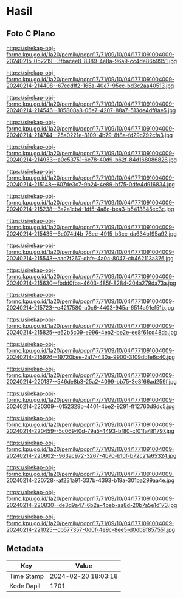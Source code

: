 # Hasil

## Foto C Plano

https://sirekap-obj-formc.kpu.go.id/1a20/pemilu/pdpr/17/71/09/10/04/1771091004009-20240215-052219--3fbacee8-8389-4e8a-96a9-cc4de86b9951.jpg

https://sirekap-obj-formc.kpu.go.id/1a20/pemilu/pdpr/17/71/09/10/04/1771091004009-20240214-214408--67eedff2-165a-40e7-95ec-bd3c2aa40513.jpg

https://sirekap-obj-formc.kpu.go.id/1a20/pemilu/pdpr/17/71/09/10/04/1771091004009-20240214-214546--185808a8-05e7-4207-88a7-513de4df8ae5.jpg

https://sirekap-obj-formc.kpu.go.id/1a20/pemilu/pdpr/17/71/09/10/04/1771091004009-20240214-214744--25a0221e-8109-4b79-8f8a-fd29c792cfa3.jpg

https://sirekap-obj-formc.kpu.go.id/1a20/pemilu/pdpr/17/71/09/10/04/1771091004009-20240214-214933--a0c53751-6e78-40d9-b62f-84d168086826.jpg

https://sirekap-obj-formc.kpu.go.id/1a20/pemilu/pdpr/17/71/09/10/04/1771091004009-20240214-215148--607de3c7-9b24-4e89-bf75-0dfe4d916834.jpg

https://sirekap-obj-formc.kpu.go.id/1a20/pemilu/pdpr/17/71/09/10/04/1771091004009-20240214-215238--3a2a1cb4-1df5-4a8c-bea3-b5413845ec3c.jpg

https://sirekap-obj-formc.kpu.go.id/1a20/pemilu/pdpr/17/71/09/10/04/1771091004009-20240214-215435--6e074d4b-76ee-4915-b3cc-da634bf95a92.jpg

https://sirekap-obj-formc.kpu.go.id/1a20/pemilu/pdpr/17/71/09/10/04/1771091004009-20240214-215543--aac7f267-dbfe-4a0c-8047-cb462113a376.jpg

https://sirekap-obj-formc.kpu.go.id/1a20/pemilu/pdpr/17/71/09/10/04/1771091004009-20240214-215630--fbdd0fba-4603-485f-8284-204a279da73a.jpg

https://sirekap-obj-formc.kpu.go.id/1a20/pemilu/pdpr/17/71/09/10/04/1771091004009-20240214-215723--e4217580-a0c6-4403-945a-6514a91ef51b.jpg

https://sirekap-obj-formc.kpu.go.id/1a20/pemilu/pdpr/17/71/09/10/04/1771091004009-20240214-215825--e62b5c09-e996-4eb2-be2e-ee8f61cd48da.jpg

https://sirekap-obj-formc.kpu.go.id/1a20/pemilu/pdpr/17/71/09/10/04/1771091004009-20240214-215926--19720bee-2a17-430a-9900-3109db1e6c40.jpg

https://sirekap-obj-formc.kpu.go.id/1a20/pemilu/pdpr/17/71/09/10/04/1771091004009-20240214-220137--546de8b3-25a2-4099-bb75-3e8f66ad259f.jpg

https://sirekap-obj-formc.kpu.go.id/1a20/pemilu/pdpr/17/71/09/10/04/1771091004009-20240214-220309--0152329b-4401-4be2-9291-ff12760d9dc5.jpg

https://sirekap-obj-formc.kpu.go.id/1a20/pemilu/pdpr/17/71/09/10/04/1771091004009-20240214-220459--5c06940d-79a5-4493-bf80-cf01fa481797.jpg

https://sirekap-obj-formc.kpu.go.id/1a20/pemilu/pdpr/17/71/09/10/04/1771091004009-20240214-220602--963ac972-3267-4b70-b10f-b72c21a65324.jpg

https://sirekap-obj-formc.kpu.go.id/1a20/pemilu/pdpr/17/71/09/10/04/1771091004009-20240214-220728--af231a91-337b-4393-b19a-301ba299aa4e.jpg

https://sirekap-obj-formc.kpu.go.id/1a20/pemilu/pdpr/17/71/09/10/04/1771091004009-20240214-220830--de3d9a47-6b2a-4beb-aa8d-20b7a5e1d173.jpg

https://sirekap-obj-formc.kpu.go.id/1a20/pemilu/pdpr/17/71/09/10/04/1771091004009-20240214-221025--cb577357-0d0f-4e9c-8ee5-d0db9f857551.jpg


## Metadata

| Key        | Value               |
| ---------- | ------------------- |
| Time Stamp | 2024-02-20 18:03:18 |
| Kode Dapil | 1701                |



